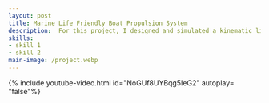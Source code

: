 ```yaml
---
layout: post
title: Marine Life Friendly Boat Propulsion System
description:  For this project, I designed and simulated a kinematic linkage system that converts rotary input from an electric motor into biologically inspired propulsion, with the goal of reducing harm to marine life such as manatees. Traditional boat propellers present significant risks to wildlife, causing injuries and fatalities. This project addressed that challenge by developing an alternative propulsion mechanism that delivers effective thrust in shallow waters without exposed rotating blades.
skills: 
- skill 1
- skill 2
main-image: /project.webp 
---
```


{% include youtube-video.html id="NoGUf8UYBqg5IeG2" autoplay= "false"%}
